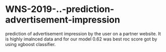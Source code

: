 # WNS-2019-..-prediction-advertisement-impression
prediction of advertisement impression by the user on a partner website. It is highly imalnced data and for our model 0.62 was best roc score got by using xgboost classifier.
